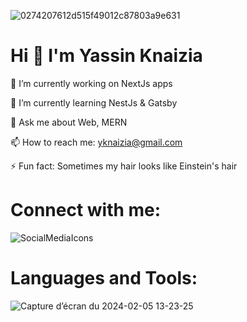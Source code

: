 ![0274207612d515f49012c87803a9e631](https://github.com/Yassine-Knaizia/Yassine-Knaizia/assets/66827202/8389382a-e601-413d-b366-9f2e4deef989)

# **Hi 👋 I'm Yassin Knaizia**

🔭 I’m currently working on NextJs apps

🌱 I’m currently learning NestJs & Gatsby

💬 Ask me about Web, MERN

📫 How to reach me: yknaizia@gmail.com

⚡ Fun fact: Sometimes my hair looks like Einstein's hair 

# **Connect with me:**

![SocialMediaIcons](https://github.com/Yassine-Knaizia/Yassine-Knaizia/assets/66827202/b15d232a-ef66-4a85-8057-67255708cf98)

# **Languages and Tools:**

![Capture d’écran du 2024-02-05 13-23-25](https://github.com/Yassine-Knaizia/Yassine-Knaizia/assets/66827202/0edbfbb4-3187-42c9-a7f1-9b9441429c26)


